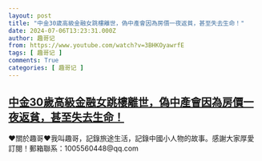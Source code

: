 ```yaml
---
layout: post
title: "中金30歲高級金融女跳樓離世，偽中產會因為房價一夜返貧，甚至失去生命！"
date: 2024-07-06T13:23:31.000Z
author: 趣哥记
from: https://www.youtube.com/watch?v=3BHKOyawrfE
tags: [ 趣哥记 ]
comments: True
categories: [ 趣哥记 ]
---
```

<!--1720272211000-->
[中金30歲高級金融女跳樓離世，偽中產會因為房價一夜返貧，甚至失去生命！](https://www.youtube.com/watch?v=3BHKOyawrfE)
------

<div>
♥關於趣哥♥我叫趣哥，記錄旅途生活，記錄中國小人物的故事。感謝大家厚愛訂閱！郵箱聯系：1005560448@qq.com
</div>
